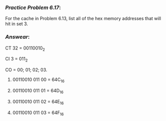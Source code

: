 ### ***Practice Problem 6.17***:  
For the cache in Problem 6.13, list all of the hex memory addresses that will hit in set 3.  

### ***Answear***:  

CT 32 = 00110010<sub>2</sub>  

CI 3 = 011<sub>2</sub>  

CO = 00; 01; 02; 03.

1. 00110010 011 00 = 64C<sub>16</sub>  

2. 00110010 011 01 = 64D<sub>16</sub>  

3. 00110010 011 02 = 64E<sub>16</sub>  

4. 00110010 011 03 = 64F<sub>16</sub>  
